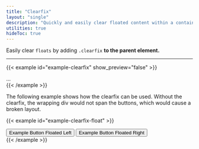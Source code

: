```yaml
---
title: "Clearfix"
layout: "single"
description: "Quickly and easily clear floated content within a container by adding a clearfix utility."
utilities: true
hideToc: true
---
```


Easily clear `floats` by adding `.clearfix` <strong>to the parent element.</strong>

---

{{< example id="example-clearfix" show_preview="false" >}}
<div class="clearfix">...</div>
{{< /example >}}

The following example shows how the clearfix can be used. Without the clearfix, the wrapping div would not span the buttons, which would cause a broken layout.

{{< example id="example-clearfix-float" >}}
<div class="bg-dark clearfix">
  <button class="btn btn-secondary float-left">Example Button Floated Left</button>
  <button class="btn btn-secondary float-right">Example Button Floated Right</button>
</div>
{{< /example >}}
